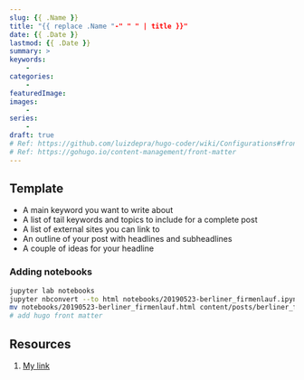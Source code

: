 ```yaml
---
slug: {{ .Name }}
title: "{{ replace .Name "-" " " | title }}"
date: {{ .Date }}
lastmod: {{ .Date }}
summary: >
keywords:
    -
categories:
    -
featuredImage:
images:
    -
series:
    -
draft: true
# Ref: https://github.com/luizdepra/hugo-coder/wiki/Configurations#front-matter
# Ref: https://gohugo.io/content-management/front-matter
---
```



## Template

- A main keyword you want to write about
- A list of tail keywords and topics to include for a complete post
- A list of external sites you can link to
- An outline of your post with headlines and subheadlines
- A couple of ideas for your headline

### Adding notebooks

```bash
jupyter lab notebooks
jupyter nbconvert --to html notebooks/20190523-berliner_firmenlauf.ipynb
mv notebooks/20190523-berliner_firmenlauf.html content/posts/berliner_firmenlauf.html
# add hugo front matter
```

## Resources

1. [My link](url)
